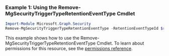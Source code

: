 ### Example 1: Using the Remove-MgSecurityTriggerTypeRetentionEventType Cmdlet
```powershell
Import-Module Microsoft.Graph.Security
Remove-MgSecurityTriggerTypeRetentionEventType -RetentionEventTypeId $retentionEventTypeId
```
This example shows how to use the Remove-MgSecurityTriggerTypeRetentionEventType Cmdlet.
To learn about permissions for this resource, see the [permissions reference](/graph/permissions-reference).
